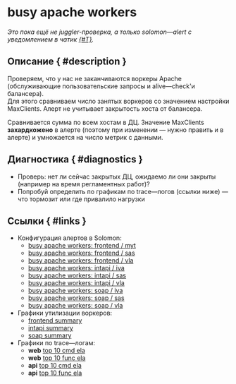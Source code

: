 # busy apache workers
_Это пока ещё не juggler-проверка, а только solomon—alert с уведомлением в чатик [{#T}](../chats.md#DISMonitoring)._


## Описание { #description }
Проверяем, что у нас не заканчиваются воркеры Apache (обслуживающие пользовательские запросы и alive—check'и балансера).  
Для этого сравниваем число занятых воркеров со значением настройки MaxClients.
Алерт не учитывает закрытость хоста от балансера.

Сравнивается сумма по всем хостам в ДЦ.
Значение MaxClients **захардкожено** в алерте (поэтому при изменении — нужно править и в алерте) и умножается на число метрик с данными.

## Диагностика { #diagnostics }
- Проверь: нет ли сейчас закрытых ДЦ, ожидаемо ли они закрыты (например на время регламентных работ)?
- Попробуй определить по графикам по trace—логов (ссылки ниже) — что тормозит или где привалило нагрузки

## Ссылки { #links }
* Конфигурация алертов в Solomon:
   * [busy apache workers: frontend / myt](https://solomon.yandex-team.ru/admin/projects/direct/alerts/apache_busy_workers_frontend_myt)
   * [busy apache workers: frontend / sas](https://solomon.yandex-team.ru/admin/projects/direct/alerts/apache_busy_workers_frontend_sas)
   * [busy apache workers: frontend / vla](https://solomon.yandex-team.ru/admin/projects/direct/alerts/apache_busy_workers_frontend_vla)
   * [busy apache workers: intapi / iva](https://solomon.yandex-team.ru/admin/projects/direct/alerts/apache_busy_workers_intapi_iva)
   * [busy apache workers: intapi / sas](https://solomon.yandex-team.ru/admin/projects/direct/alerts/apache_busy_workers_intapi_sas)
   * [busy apache workers: intapi / vla](https://solomon.yandex-team.ru/admin/projects/direct/alerts/apache_busy_workers_intapi_vla)
   * [busy apache workers: soap / iva](https://solomon.yandex-team.ru/admin/projects/direct/alerts/apache_busy_workers_soap_iva)
   * [busy apache workers: soap / sas](https://solomon.yandex-team.ru/admin/projects/direct/alerts/apache_busy_workers_soap_sas)
   * [busy apache workers: soap / vla](https://solomon.yandex-team.ru/admin/projects/direct/alerts/apache_busy_workers_soap_vla)
* Графики утилизации воркеров:
   * [frontend summary](https://solomon.yandex-team.ru/?project=direct&cluster=app_direct&service=perl-monitoring&apache=frontend&sensor=server_status_busy_workers&graph=auto&b=1h&e=&overLinesTransform=SUMMARY)
   * [intapi summary](https://solomon.yandex-team.ru/?project=direct&cluster=app_direct&service=perl-monitoring&sensor=server_status_busy_workers&graph=auto&b=1h&e=&overLinesTransform=SUMMARY&l.apache=intapi)
   * [soap summary](https://solomon.yandex-team.ru/?project=direct&cluster=app_direct&service=perl-monitoring&sensor=server_status_busy_workers&graph=auto&b=1h&e=&overLinesTransform=SUMMARY&l.apache=soap)
* Графики по trace—логам:
   * **web** [top 10 cmd ela](https://direct.yandex.ru/registered/main.pl?cmd=internalReports&sort=&reverse=&report_id=profile_logs_new&ir_param_time_period=4H&ir_param_stat_time_agg=5min&ir_param_filter_cmd_type=Cmd+PublicCmd+direct.perl.web&ir_param_filter_host_name=direct-perl-%25&ir_param_group_by_1=stat_time&ir_param_group_by_2=cmd&pivot_fields=cmd&pivot_measure=ela&show_chart=on&chart_type=area&chart_stacking=normal&chart_series_limit=10)
   * **web** [top 10 func ela](https://direct.yandex.ru/registered/main.pl?cmd=internalReports&report_id=profile_logs_new&ir_param_time_period=4H&ir_param_stat_time_agg=5min&ir_param_filter_cmd_type=Cmd+PublicCmd+direct.perl.web&ir_param_group_by_1=stat_time&ir_param_group_by_2=func&ir_param_group_by_3=func_param&ir_param_filter_host_name=direct-perl-%25&pivot_fields=func&pivot_fields=func_param&pivot_measure=func_ela&show_chart=on&chart_type=area&chart_stacking=normal&chart_series_limit=10)
   * **api** [top 10 cmd ela](https://direct.yandex.ru/registered/main.pl?cmd=internalReports&sort=&reverse=&report_id=profile_logs_new&xls=&ir_param_time_period=4H&ir_param_stat_time_agg=5min&ir_param_filter_cmd_type=direct.soap-api+direct.json-api+direct.xml-api+direct.api5&ir_param_filter_host_name=direct-perl-%25&ir_param_group_by_1=stat_time&ir_param_group_by_2=cmd&pivot_fields=cmd&pivot_measure=ela&show_chart=on&chart_type=area&chart_stacking=normal&chart_series_limit=10) 
   * **api** [top 10 func ela](https://direct.yandex.ru/registered/main.pl?cmd=internalReports&sort=&reverse=&report_id=profile_logs_new&ir_param_time_period=4H&ir_param_stat_time_agg=5min&ir_param_filter_cmd_type=direct.soap-api+direct.json-api+direct.xml-api+direct.api5&ir_param_filter_host_name=direct-perl-%25&ir_param_group_by_1=stat_time&ir_param_group_by_2=func&ir_param_group_by_3=func_param&pivot_fields=func&pivot_fields=func_param&pivot_measure=func_ela&show_chart=on&chart_type=area&chart_stacking=normal&chart_series_limit=10)
